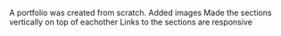 A portfolio was created from scratch.
Added images
Made the sections vertically on top of eachother
Links to the sections are responsive